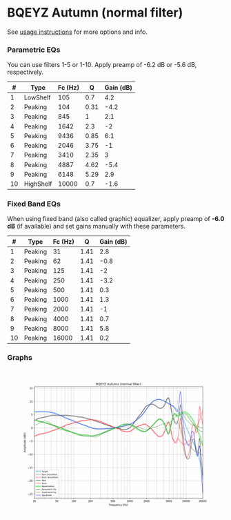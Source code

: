 # BQEYZ Autumn (normal filter)
See [usage instructions](https://github.com/jaakkopasanen/AutoEq#usage) for more options and info.

### Parametric EQs
You can use filters 1-5 or 1-10. Apply preamp of -6.2 dB or -5.6 dB, respectively.

|   # | Type      |   Fc (Hz) |    Q |   Gain (dB) |
|-----|-----------|-----------|------|-------------|
|   1 | LowShelf  |       105 | 0.7  |         4.2 |
|   2 | Peaking   |       104 | 0.31 |        -4.2 |
|   3 | Peaking   |       845 | 1    |         2.1 |
|   4 | Peaking   |      1642 | 2.3  |        -2   |
|   5 | Peaking   |      9436 | 0.85 |         6.1 |
|   6 | Peaking   |      2046 | 3.75 |        -1   |
|   7 | Peaking   |      3410 | 2.35 |         3   |
|   8 | Peaking   |      4887 | 4.62 |        -5.4 |
|   9 | Peaking   |      6148 | 5.29 |         2.9 |
|  10 | HighShelf |     10000 | 0.7  |        -1.6 |

### Fixed Band EQs
When using fixed band (also called graphic) equalizer, apply preamp of **-6.0 dB** (if available) and set gains manually with these parameters.

|   # | Type    |   Fc (Hz) |    Q |   Gain (dB) |
|-----|---------|-----------|------|-------------|
|   1 | Peaking |        31 | 1.41 |         2.8 |
|   2 | Peaking |        62 | 1.41 |        -0.8 |
|   3 | Peaking |       125 | 1.41 |        -2   |
|   4 | Peaking |       250 | 1.41 |        -3.2 |
|   5 | Peaking |       500 | 1.41 |         0.3 |
|   6 | Peaking |      1000 | 1.41 |         1.3 |
|   7 | Peaking |      2000 | 1.41 |        -1   |
|   8 | Peaking |      4000 | 1.41 |         0.7 |
|   9 | Peaking |      8000 | 1.41 |         5.8 |
|  10 | Peaking |     16000 | 1.41 |         0.2 |

### Graphs
![](./BQEYZ%20Autumn%20(normal%20filter).png)

